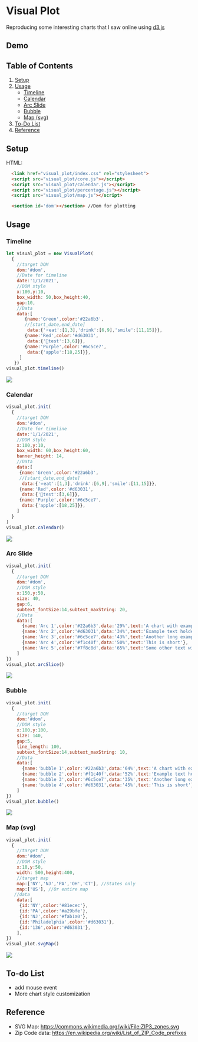 # Visual Plot
Reproducing some interesting charts that I saw online using [d3.js](https://github.com/d3/d3)

## Demo

## Table of Contents
1. [Setup](#Setup)
2. [Usage](#Usage)
   - [Timeline](#Timeline)
   - [Calendar](#Calendar)
   - [Arc Slide](#Arc+Slide)
   - [Bubble](#Bubble)
   - [Map (svg)](#Map+(svg))
3. [To-Do List](#To-Do+List)
4. [Reference](#Reference)


## Setup
HTML:
```HTML
  <link href="visual_plot/index.css" rel="stylesheet">
  <script src="visual_plot/core.js"></script>
  <script src="visual_plot/calendar.js"></script>
  <script src="visual_plot/percentage.js"></script>
  <script src="visual_plot/map.js"></script>

  <section id='dom'></section> //Dom for plotting
```

## Usage
### Timeline
```javascript
let visual_plot = new VisualPlot(
  {
    //target DOM
    dom:'#dom',
    //Date for timeline
    date:'1/1/2021',
    //DOM style
    x:100,y:10,
    box_width: 50,box_height:40,
    gap:10,
    //Data
    data:[
       {name:'Green',color:'#22a6b3',
       //[start_date,end_date]
        data:{'⭐eat':[1,3],'drink':[6,9],'smile':[11,15]}},
       {name:'Red',color:'#d63031',
        data:{'💫test':[3,6]}},
       {name:'Purple',color:'#6c5ce7',
        data:{'apple':[18,25]}},
     ]
   })
visual_plot.timeline()
```
![](img/timeline.png)

### Calendar
```javascript
visual_plot.init(
  {
    //target DOM
    dom:'#dom',
    //Date for timeline
    date:'1/1/2021',
    //DOM style
    x:100,y:10,
    box_width: 60,box_height:60,
    banner_height: 14,
    //Data
    data:[
     {name:'Green',color:'#22a6b3',
     //[start_date,end_date]
      data:{'⭐eat':[1,3],'drink':[6,9],'smile':[11,15]}},
     {name:'Red',color:'#d63031',
      data:{'💫test':[3,6]}},
     {name:'Purple',color:'#6c5ce7',
      data:{'apple':[18,25]}},
    ]
  }
)
visual_plot.calendar()
```
![](img/calendar.png)

### Arc Slide
```javascript
visual_plot.init(
  {
    //target DOM
    dom:'#dom',
    //DOM style
    x:150,y:50,
    size: 40,
    gap:6,
    subtext_fontSize:14,subtext_maxString: 20,
    //Data
    data:[
      {name:'Arc 1',color:'#22a6b3',data:'29%',text:'A chart with example'},
      {name:'Arc 2',color:'#d63031',data:'34%',text:'Example text holder with long and long description yet much more longer'},
      {name:'Arc 3',color:'#6c5ce7',data:'43%',text:'Another long example text holder yet'},
      {name:'Arc 4',color:'#f1c40f',data:'50%',text:'This is short'},
      {name:'Arc 5',color:'#7f8c8d',data:'65%',text:'Some other text with some description yet yet yey'},
    ]
})
visual_plot.arcSlice()
```
![](img/arcSlice.png)

### Bubble
```javascript
visual_plot.init(
  {
    //target DOM
    dom:'#dom',
    //DOM style
    x:100,y:100,
    size: 140,
    gap:5,
    line_length: 100,
    subtext_fontSize:14,subtext_maxString: 10,
    //Data
    data:[
      {name:'bubble 1',color:'#22a6b3',data:'64%',text:'A chart with example'},
      {name:'bubble 2',color:'#f1c40f',data:'52%',text:'Example text holder with long and long description yet much more longer'},
      {name:'bubble 3',color:'#6c5ce7',data:'35%',text:'Another long example text holder yet'},
      {name:'bubble 4',color:'#d63031',data:'45%',text:'This is short'},
    ]
})
visual_plot.bubble()
```
![](img/bubble.png)


### Map (svg)
```javascript
visual_plot.init(
  {
    //target DOM
    dom:'#dom',
    //DOM style
    x:10,y:50,
    width: 500,height:400,
    //target map
	map:['NY','NJ','PA','OH','CT'], //States only
    map:['US'], //Or entire map
   //data
    data:[
     {id:'NY',color:'#81ecec'},
     {id:'PA',color:'#a29bfe'},
     {id:'NJ',color:'#fab1a0'},
     {id:'Philadelphia',color:'#d63031'},
     {id:'136',color:'#d63031'},
    ],
})
visual_plot.svgMap()
```
![](img/svgMap.png)


## To-do List
- add mouse event
- More chart style customization

## Reference
* SVG Map: https://commons.wikimedia.org/wiki/File:ZIP3_zones.svg
* Zip Code data: https://en.wikipedia.org/wiki/List_of_ZIP_Code_prefixes
